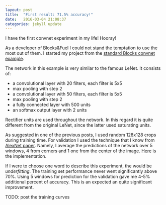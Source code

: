 ```yaml
---
layout: post
title:  "First result: 71.5% accuracy!"
date:   2016-03-04 21:08:37
categories: jekyll update
---
```


I have the first convnet experiment in my life! Hooray!

As a developer of Blocks&Fuel I could not stand the temptation to use the most out of 
them. I started my project from the [standard Blocks convnet example](https://github.com/mila-udem/blocks-examples/blob/master/mnist_lenet/__init__.py).

The network in this example is very similar to the famous LeNet. It consists of:

- a convolutional layer with 20 filters, each filter is 5x5
- max pooling with step 2
- a convolutional layer with 50 filters, each filter is 5x5
- max pooling with step 2
- a fully connected layer with 500 units
- an softmax output layer with 2 units

Rectifier units are used throughout the network. In this regard it is quite different
from the original LeNet, since the latter used saturating units.

As suggested in one of the previous posts, I used random 128x128 crops during
training time. For validation I used the technique that I know from 
[AlexNet paper](http://papers.nips.cc/paper/4824-imagenet-classification-with-deep-convolutional-neural-networks.pdf). Namely, I average the predictions of the network
over 5 windows, 4 from corners and 1 one from the center of the image.
[Here](https://github.com/rizar/ift6266h16/blob/master/main.py#L197) is the implementation.

If I were to choose one word to describe this experiment, the would be _underfitting_.
The training set performance never went significantly above 70%. Using 5 windows for 
prediction for the validation gave me 4-5% additional percent of accuracy. This is an expected an quite significant improvement.

TODO: post the training curves






